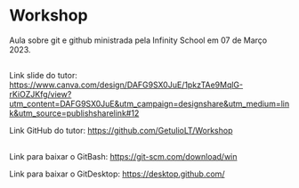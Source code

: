 # Workshop
Aula sobre git e github ministrada pela Infinity School em 07 de Março 2023.

##

Link slide do tutor:
https://www.canva.com/design/DAFG9SX0JuE/1pkzTAe9MqlG-rKiOZJKfg/view?utm_content=DAFG9SX0JuE&utm_campaign=designshare&utm_medium=link&utm_source=publishsharelink#12

Link GitHub do tutor:
https://github.com/GetulioLT/Workshop

##

Link para baixar o GitBash:
https://git-scm.com/download/win

Link para baixar o GitDesktop:
https://desktop.github.com/



